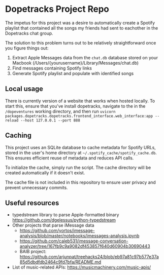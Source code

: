 # Dopetracks Project Repo 

The impetus for this project was a desire to automatically create a Spotify playlist that contained all the songs my friends had sent to eachother in the Dopetracks chat group. 

The solution to this problem turns out to be relatively straightforward once you figure things out: 
1. Extract Apple Messages data from the `chat.db` database stored on your Macbook (/Users/{yourusername}/Library/Messages/chat.db)
2. Find messages containing Spotify links
2. Generate Spotify playlist and populate with identified songs


## Local usage

There is currently version of a website that works when hosted locally. To start this, ensure that you've install dopetracks, navigate to the in the `/dopeventures` working directory, and then run `uvicorn packages.dopetracks.dopetracks.frontend_interface.web_interface:app --reload --host 127.0.0.1 --port 888` 

## Caching

This project uses an SQLite database to cache metadata for Spotify URLs, stored in the user's home directory at `~/.spotify_cache/spotify_cache.db`. This ensures efficient reuse of metadata and reduces API calls.

To initialize the cache, simply run the script. The cache directory will be created automatically if it doesn't exist.

The cache file is not included in this repository to ensure user privacy and prevent unnecessary commits.


## Useful resources
- typedstream library to parse Apple-formatted binary https://github.com/dgelessus/python-typedstream
- Other projects that parse iMessage data
    - https://github.com/yortos/imessage-analysis/blob/master/notebooks/imessages-analysis.ipynb
    - https://github.com/caleb531/imessage-conversation-analyzer/tree/167fb9c9a9082df453857f640d60904b30690443
    - BAIB project: https://github.com/arjunpat/treehacks24/blob/eb97a81c97b577e37a85d5dbdfdb2464c9fd7bfa/README.md
- List of music-related APIs: https://musicmachinery.com/music-apis/
